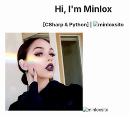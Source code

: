<h1 align="center">Hi, I'm Minlox</h1>
<h3 align="center">[CSharp & Python] | <img src="https://komarev.com/ghpvc/?username=minloxsito&label=Profile%20views&color=6419f0&style=plastic" alt="minloxsito"/></h3>
<img src="Maggie Lindemann.gif" alt="maggie"><img align="center" src="https://github-readme-stats.vercel.app/api?username=minloxsito&show_icons=true&locale=es" alt="minloxsito" />
